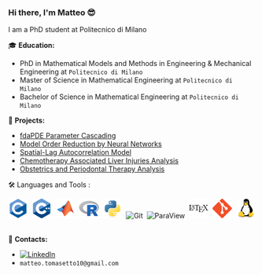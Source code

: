 ### Hi there, I'm Matteo :sunglasses:

I am a PhD student at Politecnico di Milano

:mortar_board: **Education:**
 - PhD in Mathematical Models and Methods in Engineering & Mechanical Engineering at `Politecnico di Milano`
 - Master of Science in Mathematical Engineering at `Politecnico di Milano`
 - Bachelor of Science in Mathematical Engineering  at `Politecnico di Milano`

:pushpin: **Projects:**

 - [fdaPDE Parameter Cascading](https://github.com/MatteoTomasetto/fdaPDE-parameter-cascading) 
 - [Model Order Reduction by Neural Networks](https://github.com/MatteoTomasetto/Model-Order-Reduction-of-PDEs-by-Machine-Learning)
 - [Spatial-Lag Autocorrelation Model](https://github.com/MatteoTomasetto/Bayesian-Estimation-Spatial-Lag-Autocorrelation-Model) 
 - [Chemotherapy Associated Liver Injuries Analysis](https://github.com/MatteoTomasetto/CALI-Analysis) 
- [Obstetrics and Periodontal Therapy Analysis](https://github.com/MatteoTomasetto/Obstetrics-and-Periodontal-Therapy-Analysis)

:hammer_and_wrench: Languages and Tools :
<div>
 <img src="https://github.com/devicons/devicon/blob/master/icons/c/c-original.svg" title="C" alt="C" width="40" height="40"/>&nbsp;
 <img src="https://github.com/devicons/devicon/blob/master/icons/cplusplus/cplusplus-original.svg" title="C++" alt="C++" width="40" height="40"/>&nbsp;
  <img src="https://github.com/devicons/devicon/blob/master/icons/matlab/matlab-original.svg" title="Matlab" alt="Matlab" width="40" height="40"/>&nbsp;
 <img src="https://github.com/devicons/devicon/blob/master/icons/r/r-original.svg" title="R" alt="R" width="40" height="40"/>&nbsp;
 <img src="https://github.com/devicons/devicon/blob/master/icons/python/python-original.svg" title="Python" alt="Python" width="40" height="40"/>&nbsp;
   <img src="https://github.com/MatteoTomasetto/HTMLxLaTeX/blob/main/FEniCS_logo.svg.png" title="Git" alt="Git" width="40" height="40"/>&nbsp; 
 <img src="https://gitlab.kitware.com/uploads/-/system/group/avatar/14/ParaView_Mark.png" title="ParaView" alt="ParaView" width="40" height="40"/>&nbsp;
 <img src="https://github.com/devicons/devicon/blob/master/icons/latex/latex-original.svg" title="Latex" alt="Latex" width="40" height="40"/>&nbsp;
 <img src="https://github.com/devicons/devicon/blob/master/icons/git/git-original.svg" title="Git" alt="Git" width="40" height="40"/>&nbsp;
 <img src="https://github.com/devicons/devicon/blob/master/icons/linux/linux-original.svg" title="Linux" alt="Linux" width="40" height="40"/>&nbsp;
</div>

:loudspeaker: **Contacts:**
- [![LinkedIn](https://img.shields.io/badge/-LinkedIn-blue?style=flat&logo=Linkedin&logoColor=white)](https://www.linkedin.com/in/matteo-tomasetto/)
- `matteo.tomasetto10@gmail.com`
